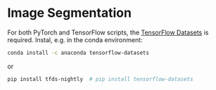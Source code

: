 # Image Segmentation

For both PyTorch and TensorFlow scripts, the [TensorFlow Datasets](https://www.tensorflow.org/datasets) is required. Instal, e.g. in the conda environment:

``` bash
conda install -c anaconda tensorflow-datasets 
```
or 
``` bash  
pip install tfds-nightly  # pip install tensorflow-datasets
```
